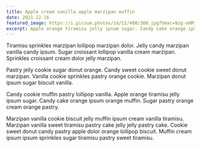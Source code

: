 ```yaml
---
title: Apple cream vanilla apple marzipan muffin
date: 2021-12-16
featured_image: https://i.picsum.photos/id/12/400/300.jpg?hmac=9zg-xHM_r3ojCFQr7TSxpdObZ1pu3V2Yl2gafwcKcDs
excerpt: Apple orange tiramisu jelly ipsum sugar. Candy cake orange ipsum orange muffin.
---
```


Tiramisu sprinkles marzipan lollipop marzipan dolor. Jelly candy marzipan vanilla candy ipsum. Sugar croissant lollipop vanilla cream marzipan. Sprinkles croissant cream dolor jelly marzipan. 

Pastry jelly cookie sugar donut orange. Candy sweet cookie sweet donut marzipan. Vanilla cookie sprinkles pastry orange cookie. Marzipan donut ipsum sugar biscuit vanilla. 

Candy cookie muffin pastry lollipop vanilla. Apple orange tiramisu jelly ipsum sugar. Candy cake orange ipsum orange muffin. Sugar pastry orange cream orange pastry. 

Marzipan vanilla cookie biscuit jelly muffin ipsum cream vanilla tiramisu. Marzipan vanilla sweet tiramisu pastry cake jelly jelly pastry cake. Cookie sweet donut candy pastry apple dolor orange lollipop biscuit. Muffin cream ipsum ipsum sprinkles sugar tiramisu pastry sweet tiramisu. 
